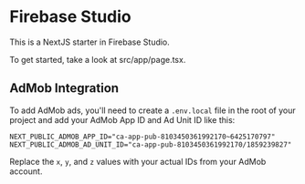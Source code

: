 # Firebase Studio

This is a NextJS starter in Firebase Studio.

To get started, take a look at src/app/page.tsx.

## AdMob Integration

To add AdMob ads, you'll need to create a `.env.local` file in the root of your project and add your AdMob App ID and Ad Unit ID like this:

```
NEXT_PUBLIC_ADMOB_APP_ID="ca-app-pub-8103450361992170~6425170797"
NEXT_PUBLIC_ADMOB_AD_UNIT_ID="ca-app-pub-8103450361992170/1859239827"
```

Replace the `x`, `y`, and `z` values with your actual IDs from your AdMob account.
